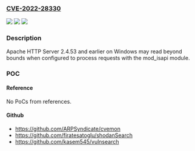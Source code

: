 ### [CVE-2022-28330](https://cve.mitre.org/cgi-bin/cvename.cgi?name=CVE-2022-28330)
![](https://img.shields.io/static/v1?label=Product&message=Apache%20HTTP%20Server&color=blue)
![](https://img.shields.io/static/v1?label=Version&message=Apache%20HTTP%20Server%3C%3D%202.4.53%20&color=brighgreen)
![](https://img.shields.io/static/v1?label=Vulnerability&message=CWE-125%20Out-of-bounds%20Read&color=brighgreen)

### Description

Apache HTTP Server 2.4.53 and earlier on Windows may read beyond bounds when configured to process requests with the mod_isapi module.

### POC

#### Reference
No PoCs from references.

#### Github
- https://github.com/ARPSyndicate/cvemon
- https://github.com/firatesatoglu/shodanSearch
- https://github.com/kasem545/vulnsearch

